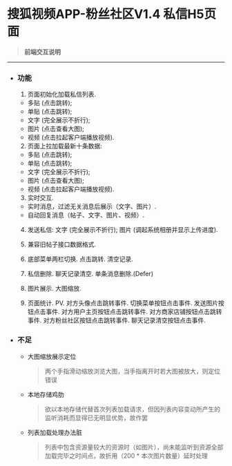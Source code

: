 # 搜狐视频APP-粉丝社区V1.4 私信H5页面

> **前端交互说明**
---

- ### 功能

  1. 页面初始化加载私信列表.
    - 多贴 (点击跳转);
    - 单贴 (点击跳转);
    - 文字 (完全展示不折行);
    - 图片 (点击查看大图);
    - 视频 (点击拉起客户端播放视频).
    
  2. 页面上拉加载最新十条数据:
    - 多贴 (点击跳转);
    - 单贴 (点击跳转);
    - 文字 (完全展示不折行);
    - 图片 (点击查看大图);
    - 视频 (点击拉起客户端播放视频).

  3. 实时交互.
    - 实时消息，过滤无关消息后展示（文字、图片）.
    - 自动回复消息（帖子、文字、图片、视频）.

  4. 发送私信:
文字 (完全展示不折行);
图片 (调起系统相册并显示上传进度).

  5. 兼容旧帖子接口数据格式.
  
  6. 底部菜单两栏切换.
点击跳转.
清空记录.

  7. 私信删除.
聊天记录清空.
单条消息删除.(Defer)

  8. 图片展示.
大图缩放.

  9. 页面统计.
PV.
对方头像点击跳转事件.
切换菜单按钮点击事件.
发送图片按钮点击事件.
对方用户主页按钮点击跳转事件.
对方商家店铺按钮点击跳转事件.
对方粉丝社区按钮点击跳转事件.
聊天记录清空按钮点击事件.

- ### 不足
  - 大图缩放展示定位
    > 两个手指滑动缩放浏览大图，当手指离开时若大图被放大，则定位错误
    
  - 本地存储鸡肋
    > 欲以本地存储代替首次列表加载请求，但因列表内容变动所产生的监听消耗而显得已无明显优势，故作罢
    
  - 列表加载处理办法脏
    > 列表中包含资源量较大的资源时（如图片），尚未能监听到资源全部加载完毕之时间点，故折用（200 * 本次图片数量）延时处理
